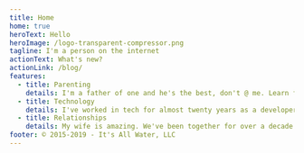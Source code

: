 ```yaml
---
title: Home
home: true
heroText: Hello
heroImage: /logo-transparent-compressor.png
tagline: I'm a person on the internet
actionText: What's new?
actionLink: /blog/
features:
  - title: Parenting
    details: I'm a father of one and he's the best, don't @ me. Learn from my mistakes and laugh at my stupidity.
  - title: Technology
    details: I've worked in tech for almost twenty years as a developer, manager and executive. Watch me search Stack Overflow and fight impostor syndrome.
  - title: Relationships
    details: My wife is amazing. We've been together for over a decade and I promised her I wouldn't say anything bad here. My friends are pretty okay too.
footer: © 2015-2019 - It's All Water, LLC
---
```

